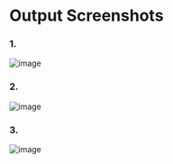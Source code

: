 # Output Screenshots
### 1.
   ![image](https://github.com/user-attachments/assets/637db4ad-d5ed-4f20-9af8-292ae57e11b2)

### 2.
   ![image](https://github.com/user-attachments/assets/81a4e36d-9b62-4a6c-8142-0a396cc9b3a5)

### 3.
   ![image](https://github.com/user-attachments/assets/e49792d0-3445-4262-81e4-1d62e7eb8dc0)

 

